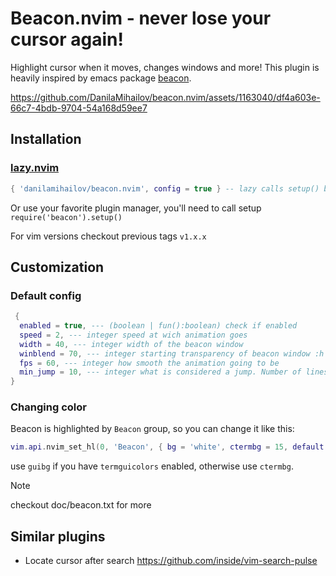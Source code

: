 # Beacon.nvim - never lose your cursor again!

Highlight cursor when it moves, changes windows and more!
This plugin is heavily inspired by emacs package [beacon](https://github.com/Malabarba/beacon).

https://github.com/DanilaMihailov/beacon.nvim/assets/1163040/df4a603e-66c7-4bdb-9704-54a168d59ee7

## Installation

### [lazy.nvim](https://github.com/folke/lazy.nvim)

```lua
{ 'danilamihailov/beacon.nvim', config = true } -- lazy calls setup() by itself
```

Or use your favorite plugin manager, you'll need to call setup `require('beacon').setup()`

For vim versions checkout previous tags `v1.x.x`

## Customization

### Default config

```lua
 {
  enabled = true, --- (boolean | fun():boolean) check if enabled
  speed = 2, --- integer speed at wich animation goes
  width = 40, --- integer width of the beacon window
  winblend = 70, --- integer starting transparency of beacon window :h winblend
  fps = 60, --- integer how smooth the animation going to be
  min_jump = 10, --- integer what is considered a jump. Number of lines
}
```

### Changing color

Beacon is highlighted by `Beacon` group, so you can change it like this:

```lua
vim.api.nvim_set_hl(0, 'Beacon', { bg = 'white', ctermbg = 15, default = true })
```

use `guibg` if you have `termguicolors` enabled, otherwise use `ctermbg`.

> [!NOTE]
> checkout doc/beacon.txt for more

## Similar plugins

- Locate cursor after search https://github.com/inside/vim-search-pulse
